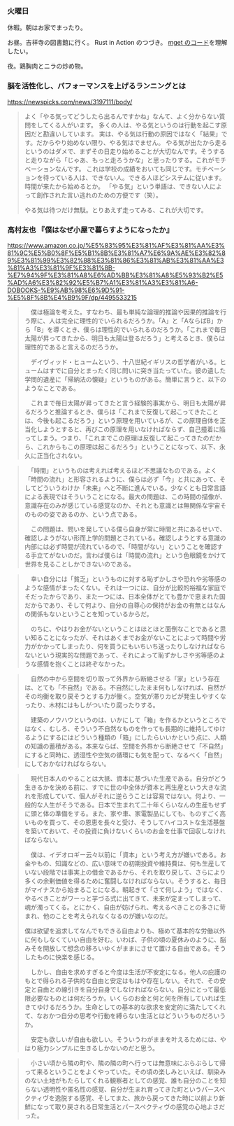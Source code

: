 ### 火曜日

休暇。朝はお家でまったり。

お昼。吉祥寺の図書館に行く。
Rust in Action のつづき。
[mget のコード](https://github.com/rust-in-action/code/tree/1st-edition/ch8/ch8-mget)を理解したい。

夜。鶏胸肉とニラの炒め物。

### 脳を活性化し、パフォーマンスを上げるランニングとは

https://newspicks.com/news/3197111/body/

> よく「やる気ってどうしたら出るんですかね」なんて、よく分からない質問をしてくる人がいます。
> 多くの人は、やる気というのは行動を起こす原因だと勘違いしています。
> 実は、やる気は行動の原因ではなく「結果」です。だからやり始めない限り、やる気はでません。
> やる気が出たから走るというのはダメで、まずその日走り始めることが大切なんです。そうすると走りながら「じゃあ、もっと走ろうかな」と思ったりする。これがモチベーションなんです。
> これは学校の成績をおいても同じです。モチベーションを待っている人は、できない人。できる人ほどシステムに従います。時間が来たから始めるとか。
> 「やる気」という単語は、できない人によって創作された言い逃れのための方便です（笑）。
>
> やる気は待つだけ無駄。とりあえず走ってみる、これが大切です。

### 高村友也 『僕はなぜ小屋で暮らすようになったか』

https://www.amazon.co.jp/%E5%83%95%E3%81%AF%E3%81%AA%E3%81%9C%E5%B0%8F%E5%B1%8B%E3%81%A7%E6%9A%AE%E3%82%89%E3%81%99%E3%82%88%E3%81%86%E3%81%AB%E3%81%AA%E3%81%A3%E3%81%9F%E3%81%8B-%E7%94%9F%E3%81%A8%E6%AD%BB%E3%81%A8%E5%93%B2%E5%AD%A6%E3%82%92%E5%B7%A1%E3%81%A3%E3%81%A6-DOBOOKS-%E9%AB%98%E6%9D%91-%E5%8F%8B%E4%B9%9F/dp/4495533215

> 　僕は極論を考えた。すなわち、最も単純な論理的推論や因果的推論を行う際に、人は完全に理性的でいられるだろうか。「A」と「AならばB」から「B」を導くとき、僕らは理性的でいられるのだろうか。「これまで毎日太陽が昇ってきたから、明日も太陽は登るだろう」と考えるとき、僕らは理性的であると言えるのだろうか。
>
> 　デイヴィッド・ヒュームという、十八世紀イギリスの哲学者がいる。ヒュームはすでに自分とまったく同じ問いに突き当たっていた。彼の遺した学問的遺産に「帰納法の懐疑」というものがある。簡単に言うと、以下のようなことである。
>
> 　これまで毎日太陽が昇ってきたと言う経験的事実から、明日も太陽が昇るだろうと推論するとき、僕らは「これまで反復して起こってきたことは、今後も起こるだろう」という原理を用いているが、この原理自体を正当化しようとすると、再びこの原理を用いなければならず、自己撞着に陥ってしまう。つまり、「これまでこの原理は反復して起こってきたのだから、これからもこの原理は起こるだろう」ということになって、以下、永久に正当化されない。

> 　「時間」というものは考えれば考えるほど不思議なものである。よく「時間の流れ」と形容されるように、僕らは必ず「今」と共にあって、そしてどういうわけか「未来」へと不断に進んでいる。少なくとも日常言語による表現ではそういうことになる。最大の問題は、この時間の描像が、意識存在のみが感じている感覚なのか、それとも意識とは無関係な宇宙そのものの姿であるのか、という点である。
>
> 　この問題は、問いを発している僕ら自身が常に時間と共にあるせいで、確認しようがない形而上学的問題とされている。確認しようとする意識の内部には必ず時間が流れているので、「時間がない」ということを確認する手立てがないのだ。言わば僕らは「時間の流れ」という色眼鏡をかけて世界を見ることしかできないのである。

> 　幸い自分には「貧乏」というものに対する恥ずかしさや恐れや劣等感のような感情がまったくない。それは一つには、自分が比較的裕福な家庭でそだったからであり、また一つには、日本全体がとても豊かで恵まれた国だからであり、そして何より、自分の自尊心の保持がお金の有無とはなんの関係もないということを知っているからだ。
>
> 　のちに、やはりお金がないということはほとほと面倒なことであると思い知ることになったが、それはあくまでお金がないことによって時間や労力がかかってしまったり、何を買うにもいちいち迷ったりしなければならないという現実的な問題であって、それによって恥ずかしさや劣等感のような感情を抱くことは終ぞなかった。

> 　自然の中から空間を切り取って外界から断絶させる「家」という存在は、とても「不自然」である。不自然にしたまま何もしなければ、自然がその均衡を取り戻そうとする力が働く。空気が滞りカビが発生しやすくなったり、木材にはもしがついたり腐ったりする。
>
> 　建築のノウハウというのは、いかにして「箱」を作るかというところではなく、むしろ、そういう不自然なものを作っても長期的に維持してゆけるようにするにはどういう種類の「箱」にしたらいいかという点に、人類の知識の蓄積がある。本来ならば、空間を外界から断絶させて「不自然」にすると同時に、透湿性や空気の循環にも気を配って、なるべく「自然」にしておかなければならない。

> 　現代日本人のやることは大抵、資本に基づいた生産である。自分がどう生きるかを決める前に、すでに世の中全体が資本と再生産という大きな流れを形成していて、個人がそれに逆らうことは容易ではない。何より、一般的な人生がそうである。日本で生まれて二十年くらいなんの生産もせずに頭と体の準備をする。また、家や車、家電製品にしても、ものすごく高いものを買って、その恩恵を長々と受け、そうしてハイコストな生活基盤を築いておいて、その投資に負けないくらいのお金を仕事で回収しなければならない。
>
> 　僕は、イデオロギー云々以前に「資本」という考え方が嫌いである。お金やもの、知識などの、広い意味での初期投資や維持費は、何も生産していない段階では事実上の借金であるから、それを取り戻して、さらにより多くの余剰価値を得るために奮闘しなければならない。そうすると、毎日がマイナスから始まることになる。朝起きて「さて何しよう」ではなく、やるべきことがワーっと芋づる式に出てきて、未来が定まってしまって、魂が濁ってくる。とにかく、自由が妨げられ、考えるべきことの多さに苛まれ、他のことを考えられなくなるのが嫌いなのだ。
>
> 僕は欲望を追求してなんでもできる自由よりも、極めて基本的な労働以外に何もしなくていい自由を好む。いわば、子供の頃の夏休みのように、脳みそを開放して想念の移ろいゆくがままにさせて置ける自由である。そうしたものに快楽を感じる。
>
> 　しかし、自由を求めすぎると今度は生活が不安定になる。他人の庇護のもとで得られる子供的な自由と安定はもはや存在しない。それで、その安定と自由との線引きを自分自身でしなければならない。自分にとって最低限必要なものとは何だろうか。いくらのお金と何と何を所有していれば生きてゆけるだろうか。生命としての基本的な欲求を安定的に満たしてくれて、なおかつ自分の思考や行動を縛らない生活とはどういうものだろいうか。
>
> 　安定も欲しいが自由も欲しい。そういうわがままを叶えるためには、やはり極力シンプルに生きるしかないのだと思う。

> 　小さい頃から隣の町や、隣の隣の町へ行っては無意味にぶらぶらして帰って来るということをよくやっていた。その頃の楽しみといえば、馴染みのない土地がもたらしてくれる観察者としての感覚、誰も自分のことを知らない透明性や匿名性の感覚、自分が生まれ育ってきた町というパースペクティヴを逸脱する感覚、そしてまた、旅から戻ってきた時に以前より新鮮になって取り戻される日常生活とパースペクティヴの感覚の心地よさだった。　

